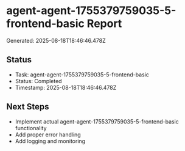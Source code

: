 # agent-agent-1755379759035-5-frontend-basic Report

Generated: 2025-08-18T18:46:46.478Z

## Status
- Task: agent-agent-1755379759035-5-frontend-basic
- Status: Completed
- Timestamp: 2025-08-18T18:46:46.478Z

## Next Steps
- Implement actual agent-agent-1755379759035-5-frontend-basic functionality
- Add proper error handling
- Add logging and monitoring

